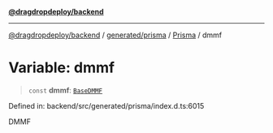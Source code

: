 [**@dragdropdeploy/backend**](../../../../../README.md)

***

[@dragdropdeploy/backend](../../../../../README.md) / [generated/prisma](../../../README.md) / [Prisma](../README.md) / dmmf

# Variable: dmmf

> `const` **dmmf**: [`BaseDMMF`](../../../runtime/library/type-aliases/BaseDMMF.md)

Defined in: backend/src/generated/prisma/index.d.ts:6015

DMMF
